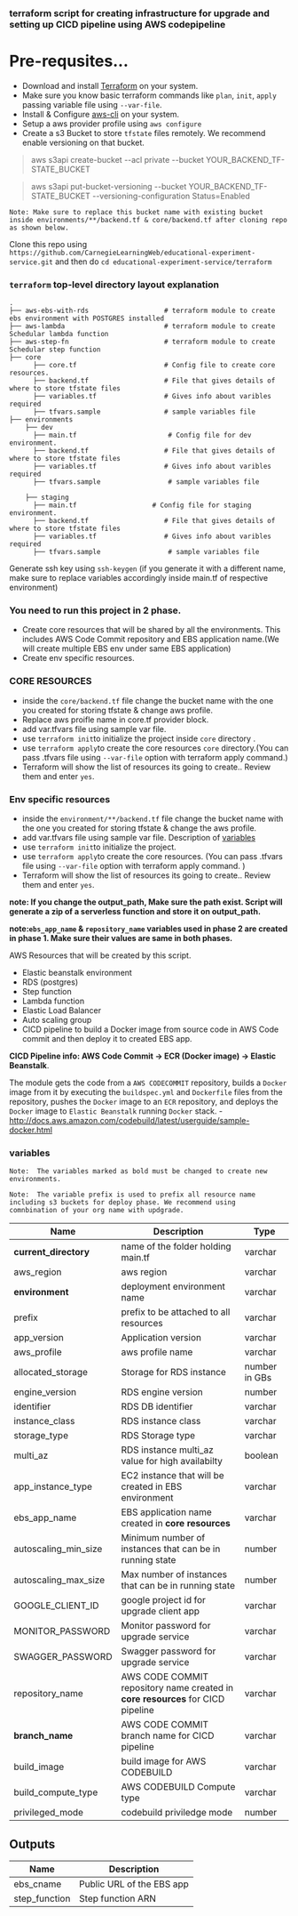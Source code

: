 ### terraform script for creating infrastructure for upgrade and setting up CICD pipeline using AWS codepipeline


# Pre-requsites...
- Download and install [Terraform](https://www.terraform.io/downloads.html) on your system.
- Make sure you know basic terraform commands like `plan`, `init`, `apply` passing variable file using `--var-file`. 
- Install & Configure [aws-cli](https://docs.aws.amazon.com/cli/latest/userguide/install-windows.html) on your system.
- Setup a aws provider profile using `aws configure`
- Create a s3 Bucket to store `tfstate` files remotely. We recommend enable versioning on that bucket.
>   aws s3api create-bucket --acl private --bucket YOUR_BACKEND_TF-STATE_BUCKET

>   aws s3api put-bucket-versioning --bucket YOUR_BACKEND_TF-STATE_BUCKET --versioning-configuration Status=Enabled

`Note: Make sure to replace this bucket name with existing bucket inside environments/**/backend.tf & core/backend.tf after cloning repo as shown below.`



Clone this repo using `https://github.com/CarnegieLearningWeb/educational-experiment-service.git` and then do `cd educational-experiment-service/terraform`


### `terraform` top-level directory layout explanation 
    .
    ├── aws-ebs-with-rds                   # terraform module to create ebs environment with POSTGRES installed
    ├── aws-lambda                         # terraform module to create Schedular lambda function
    ├── aws-step-fn                        # terraform module to create Schedular step function 
    ├── core                       
          ├── core.tf                      # Config file to create core resources.
          ├── backend.tf                   # File that gives details of where to store tfstate files
          ├── variables.tf                 # Gives info about varibles required
          ├── tfvars.sample                # sample variables file
    ├── environments                        
        ├── dev                   
          ├── main.tf                       # Config file for dev environment.
          ├── backend.tf                   # File that gives details of where to store tfstate files
          ├── variables.tf                 # Gives info about varibles required
          ├── tfvars.sample                 # sample variables file
            
        ├── staging                   
          ├── main.tf                   # Config file for staging environment.
          ├── backend.tf                   # File that gives details of where to store tfstate files
          ├── variables.tf                 # Gives info about varibles required 
          ├── tfvars.sample                 # sample variables file
          
 
 Generate ssh key using `ssh-keygen` (if you generate it with a different name, make sure to replace variables accordingly inside main.tf of respective environment)
 
 
### You need to run this project in 2 phase.
 
- Create core resources that will be shared by all the environments. This includes AWS Code Commit repository and EBS application name.(We will create multiple EBS env under same EBS application)
- Create env specific resources.
    
 
### CORE RESOURCES
- inside the `core/backend.tf` file change the bucket name with the one you created for storing tfstate & change aws profile. 
- Replace aws proifle name in core.tf provider block.
- add var.tfvars file using sample var file. 
- use `terraform init`to initialize the project inside `core` directory .
- use `terraform apply`to create the core resources `core` directory.(You can pass .tfvars file using `--var-file` option with terraform apply command.) 
- Terraform will show the list of resources its going to create.. Review them and enter `yes`.

### Env specific resources
 
- inside the `environment/**/backend.tf` file change the bucket name with the one you created for storing tfstate & change the aws profile. 
- add var.tfvars file using sample var file. Description of [variables](#variables)
- use `terraform init`to initialize the project.
- use `terraform apply`to create the core resources. (You can pass .tfvars file using `--var-file` option with terraform apply command. ) 
- Terraform will show the list of resources its going to create.. Review them and enter `yes`.

**note: If you change the output_path, Make sure the path exist. Script will generate a zip of a serverless function and store it on output_path.**
 
**note:`ebs_app_name` & `repository_name` variables used in phase 2 are created in phase 1. Make sure their values are same in both phases.**
 
 
 AWS Resources that will be created by this script.
 
 -  Elastic beanstalk environment
 -  RDS (postgres)
 -  Step function 
 -  Lambda function
 -  Elastic Load Balancer
 -  Auto scaling group
 -  CICD pipeline to build a Docker image from source code in AWS Code commit and then deploy it to created EBS app.
 
 
 
**CICD Pipeline info: AWS Code Commit -> ECR (Docker image) -> Elastic Beanstalk**.

The module gets the code from a ``AWS CODECOMMIT`` repository, builds a ``Docker`` image from it by executing the ``buildspec.yml`` and ``Dockerfile`` files from the repository,
pushes the ``Docker`` image to an ``ECR`` repository, and deploys the ``Docker`` image to ``Elastic Beanstalk`` running ``Docker`` stack.
    - http://docs.aws.amazon.com/codebuild/latest/userguide/sample-docker.html
    
 
 ### variables
 `Note:  The variables marked as bold must be changed to create new environments.`
 
 `Note:  The variable prefix is used to prefix all resource name including s3 buckets for deploy phase. We recommend using  comnbination of your org name with updgrade.`
 
 | Name | Description | Type |
|------|-------------|-------------|
| **current_directory** | name of the folder holding main.tf| varchar|
| aws_region | aws region | varchar|
| **environment** | deployment environment name | varchar|
| prefix | prefix to be attached to all resources | varchar|
| app_version | Application version| varchar|
| aws_profile | aws profile name| varchar|
| allocated_storage | Storage for RDS instance| number in GBs|
| engine_version | RDS engine version| number|
| identifier | RDS DB identifier | varchar|
| instance_class | RDS instance class| varchar|
| storage_type | RDS Storage type | varchar|
| multi_az | RDS instance multi_az value for high availabilty | boolean|
| app_instance_type | EC2 instance that will be created in EBS environment| varchar|
| ebs_app_name | EBS application name created in **core resources**| varchar|
| autoscaling_min_size | Minimum number of instances that can be in running state | number|
| autoscaling_max_size | Max number  of instances that can be in running state | number|
| GOOGLE_CLIENT_ID | google project id for upgrade client app | varchar|
| MONITOR_PASSWORD | Monitor password for upgrade service| varchar|
| SWAGGER_PASSWORD | Swagger password for upgrade service | varchar|
| repository_name | AWS CODE COMMIT repository name created in **core resources** for CICD pipeline| varchar|
| **branch_name** | AWS CODE COMMIT branch name for CICD pipeline | varchar|
| build_image | build image for AWS CODEBUILD| varchar|
| build_compute_type | AWS CODEBUILD Compute type| varchar|
| privileged_mode | codebuild priviledge mode | number|



## Outputs

| Name | Description |
|------|-------------|
| ebs_cname | Public URL of the EBS app|
| step_function | Step function ARN |
